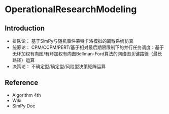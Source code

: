 # OperationalResearchModeling

## Introduction
- 排队论： 基于SimPy与随机事件蒙特卡洛模拟的离散系统仿真
- 统筹论： CPM/CCPM/PERT/基于相对最后期限限制下的并行任务调度：基于无环加权有向图/有环加权有向图Bellman-Ford算法的网络图关键路径（最长路径）运算
- 决策论： 不确定型/确定型/风险型决策矩阵运算

## Reference
- Algorithm 4th
- Wiki
- SimPy Doc
